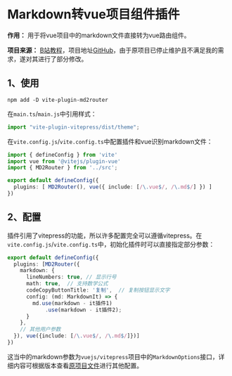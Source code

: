 # Markdown转vue项目组件插件

**作用：** 用于将vue项目中的markdown文件直接转为vue路由组件。

**项目来源：** [B站教程](https://www.bilibili.com/video/BV1MK411277C)，项目地址[GitHub](https://github.com/aibayanyu20/vite-plugin-vitepress)，由于原项目已停止维护且不满足我的需求，遂对其进行了部分修改。

## 1、使用

```shell
npm add -D vite-plugin-md2router
```

在`main.ts`/`main.js`中引用样式：

```ts
import "vite-plugin-vitepress/dist/theme";
```

在`vite.config.js`/`vite.config.ts`中配置插件和vue识别markdown文件：

```ts
import { defineConfig } from 'vite'
import vue from '@vitejs/plugin-vue'
import { MD2Router } from '../src';

export default defineConfig({
  plugins: [ MD2Router(), vue({ include: [/\.vue$/, /\.md$/] }) ]
})

```

## 2、配置

插件引用了vitepress的功能，所以许多配置完全可以遵循vitepress。在`vite.config.js`/`vite.config.ts`中，初始化插件时可以直接指定部分参数：

```ts
export default defineConfig({
  plugins: [MD2Router({
    markdown: {
      lineNumbers: true, // 显示行号
      math: true,  // 支持数学公式
      codeCopyButtonTitle: '复制',  // 复制按钮显示文字
      config: (md: MarkdownIt) => {
        md.use(markdown - it插件1)
            .use(markdown - it插件2);
      }
    },
    // 其他用户参数
  }), vue({include: [/\.vue$/, /\.md$/]})]
})
```

这当中的markdown参数为`vuejs/vitepress`项目中的`MarkdownOptions`接口，详细内容可根据版本查看[原项目文件](https://github.com/vuejs/vitepress/blob/main/src/node/markdown/markdown.ts)进行其他配置。
